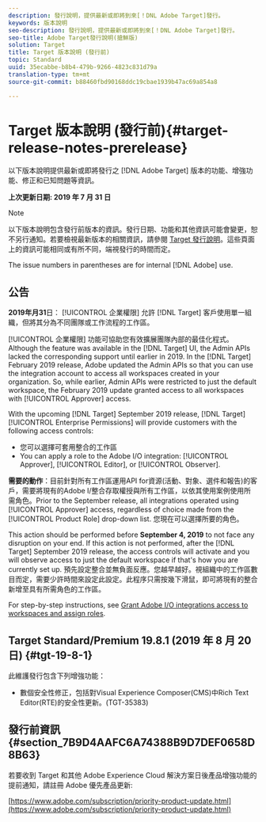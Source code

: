 ```yaml
---
description: 發行說明，提供最新或即將到來[！DNL Adobe Target]發行。
keywords: 版本說明
seo-description: 發行說明，提供最新或即將到來[！DNL Adobe Target]發行。
seo-title: Adobe Target發行說明(搶鮮版)
solution: Target
title: Target 版本說明 (發行前)
topic: Standard
uuid: 35ecabbe-b8b4-479b-9266-4823c831d79a
translation-type: tm+mt
source-git-commit: b88460fbd90168ddc19cbae1939b47ac69a854a8

---
```



# Target 版本說明 (發行前){#target-release-notes-prerelease}

以下版本說明提供最新或即將發行之 [!DNL Adobe Target] 版本的功能、增強功能、修正和已知問題等資訊。

**上次更新日期: 2019 年 7 月 31 日**

>[!NOTE]
>
>以下版本說明包含發行前版本的資訊。發行日期、功能和其他資訊可能會變更，恕不另行通知。若要檢視最新版本的相關資訊，請參閱 [Target 發行說明](release-notes.md)。這些頁面上的資訊可能相同或有所不同，端視發行的時間而定。
>
>The issue numbers in parentheses are for internal [!DNL Adobe] use.

## 公告

**2019年月31**&#x200B;日： [!UICONTROL 企業權限] 允許 [!DNL Target] 客戶使用單一組織，但將其分為不同團隊或工作流程的工作區。

[!UICONTROL 企業權限] 功能可協助您有效擴展團隊內部的最佳化程式。Although the feature was available in the [!DNL Target] UI, the Admin APIs lacked the corresponding support until earlier in 2019. In the [!DNL Target] February 2019 release, Adobe updated the Admin APIs so that you can use the integration account to access all workspaces created in your organization. So, while earlier, Admin APIs were restricted to just the default workspace, the February 2019 update granted access to all workspaces with [!UICONTROL Approver] access.

With the upcoming [!DNL Target] September 2019 release, [!DNL Target] [!UICONTROL Enterprise Permissions] will provide customers with the following access controls:

* 您可以選擇可套用整合的工作區
* You can apply a role to the Adobe I/O integration: [!UICONTROL Approver], [!UICONTROL Editor], or [!UICONTROL Observer].

**需要的動作**：目前針對所有工作區運用API for資源(活動、對象、選件和報告)的客戶，需要將現有的Adobe I/整合存取權授與所有工作區，以依其使用案例使用所需角色。Prior to the September release, all integrations operated using [!UICONTROL Approver] access, regardless of choice made from the [!UICONTROL Product Role] drop-down list. 您現在可以選擇所要的角色。

This action should be performed before **September 4, 2019** to not face any disruption on your end. If this action is not performed, after the [!DNL Target] September 2019 release, the access controls will activate and you will observe access to just the default workspace if that's how you are currently set up. 預先設定整合並無負面反應。您越早越好。視組織中的工作區數目而定，需要少許時間來設定此設定。此程序只需按幾下滑鼠，即可將現有的整合新增至具有所需角色的工作區。

For step-by-step instructions, see [Grant Adobe I/O integrations access to workspaces and assign roles](/help/administrating-target/c-user-management/property-channel/configure-adobe-io-integration.md).

## Target Standard/Premium 19.8.1 (2019 年 8 月 20 日) {#tgt-19-8-1}

此維護發行包含下列增強功能：

* 數個安全性修正，包括對Visual Experience Composer(CMS)中Rich Text Editor(RTE)的安全性更新。(TGT-35383)

## 發行前資訊 {#section_7B9D4AAFC6A74388B9D7DEF0658D8B63}

若要收到 Target 和其他 Adobe Experience Cloud 解決方案日後產品增強功能的提前通知，請註冊 Adobe 優先產品更新:

[https://www.adobe.com/subscription/priority-product-update.html](https://www.adobe.com/subscription/priority-product-update.html)
